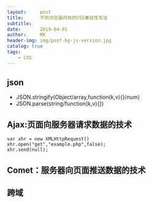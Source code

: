 ```yaml
---
layout:     post
title:      不同浏览器内核的CSS兼容性写法
subtitle:   
date:       2019-04-01
author:     MX
header-img: img/post-bg-js-version.jpg
catalog: true
tags:
    - CSS
---
```

## json
* JSON.stringify(Object/array,function(k,v){}/num)
* JSON.parse(string/function(k,v){})

## Ajax:页面向服务器请求数据的技术
	var xhr = new XMLHttpRequest()
	xhr.open("get","example.php",false);
	xhr.send(null);

## Comet：服务器向页面推送数据的技术


## 跨域